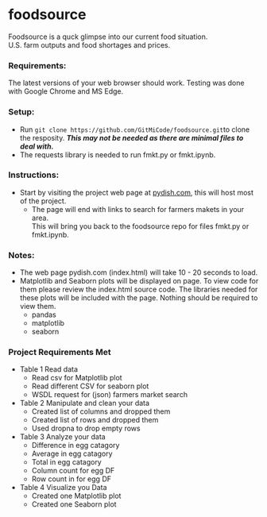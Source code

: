 # foodsource

Foodsource is a quck glimpse into our current food situation.  
U.S. farm outputs and food shortages and prices.

### Requirements:
The latest versions of your web browser should work.
Testing was done with Google Chrome and MS Edge.

### Setup:
- Run `git clone https://github.com/GitMiCode/foodsource.git`to clone the resposity.
  ***This may not be needed as there are minimal files to deal with.***
- The requests library is needed to run fmkt.py or fmkt.ipynb.

### Instructions:
- Start by visiting the project web page at [pydish.com](http://pydish.com), this will host most of the project.
  - The page will end with links to search for farmers makets in your area.  
    This will bring you back to the foodsource repo for files fmkt.py or fmkt.ipynb.

### Notes:
- The web page pydish.com (index.html) will take 10 - 20 seconds to load.
- Matplotlib and Seaborn plots will be displayed on page.  To view code for them please review the index.html source code.
  The libraries needed for these plots will be included with the page.  Nothing should be required to view them.
  - pandas
  - matplotlib
  - seaborn

### Project Requirements Met
- Table 1 Read data
  - Read csv for Matplotlib plot
  - Read different CSV for seaborn plot
  - WSDL request for (json) farmers market search 
- Table 2 Manipulate and clean your data
  - Created list of columns and dropped them
  - Created list of rows and dropped them
  - Used dropna to drop empty rows
- Table 3 Analyze your data
  - Difference in egg catagory
  - Average in egg catagory
  - Total in egg catagory
  - Column count for egg DF
  - Row count in for egg DF
- Table 4 Visualize you Data
  - Created one Matplotlib plot
  - Created one Seaborn plot

